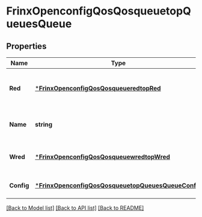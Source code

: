 # FrinxOpenconfigQosQosqueuetopQueuesQueue

## Properties
Name | Type | Description | Notes
------------ | ------------- | ------------- | -------------
**Red** | [***FrinxOpenconfigQosQosqueueredtopRed**](frinx.openconfig.qos.qosqueueredtop.Red.md) | Optional[Top-level container for data related to RED-managed queues] REF:Optional.empty | [optional] [default to null]
**Name** | **string** | Optional[Reference to the queue name list key.] REF:Optional.empty | [optional] [default to null]
**Wred** | [***FrinxOpenconfigQosQosqueuewredtopWred**](frinx.openconfig.qos.qosqueuewredtop.Wred.md) | Optional[Top-level container for WRED data] REF:Optional.empty | [optional] [default to null]
**Config** | [***FrinxOpenconfigQosQosqueuetopQueuesQueueConfig**](frinx.openconfig.qos.qosqueuetop.queues.queue.Config.md) | Optional[Configuration data for queues] REF:Optional.empty | [optional] [default to null]

[[Back to Model list]](../README.md#documentation-for-models) [[Back to API list]](../README.md#documentation-for-api-endpoints) [[Back to README]](../README.md)


